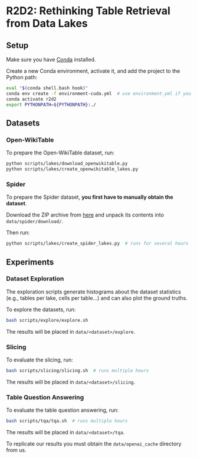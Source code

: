 # R2D2: Rethinking Table Retrieval from Data Lakes

## Setup

Make sure you have [Conda](https://docs.conda.io/projects/miniconda/en/latest) installed.

Create a new Conda environment, activate it, and add the project to the Python path:

```bash
eval "$(conda shell.bash hook)"
conda env create -f environment-cuda.yml  # use environment.yml if you don't have CUDA
conda activate r2d2
export PYTHONPATH=${PYTHONPATH}:./
```

## Datasets

### Open-WikiTable

To prepare the Open-WikiTable dataset, run:

```bash
python scripts/lakes/download_openwikitable.py
python scripts/lakes/create_openwikitable_lakes.py
```

### Spider

To prepare the Spider dataset, **you first have to manually obtain the dataset**.

Download the ZIP archive
from [here](https://drive.google.com/u/0/uc?id=1iRDVHLr4mX2wQKSgA9J8Pire73Jahh0m&export=download) and unpack its
contents into `data/spider/download/`.

Then run:

```bash
python scripts/lakes/create_spider_lakes.py  # runs for several hours
```

## Experiments

### Dataset Exploration

The exploration scripts generate histograms about the dataset statistics (e.g., tables per lake, cells per table...) and
can also plot the ground truths.

To explore the datasets, run:

```bash
bash scripts/explore/explore.sh
```

The results will be placed in `data/<dataset>/explore`.

### Slicing

To evaluate the slicing, run:

```bash
bash scripts/slicing/slicing.sh  # runs multiple hours
```

The results will be placed in `data/<dataset>/slicing`.

### Table Question Answering

To evaluate the table question answering, run:

```bash
bash scripts/tqa/tqa.sh  # runs multiple hours
```

The results will be placed in `data/<dataset>/tqa`.

To replicate our results you must obtain the `data/openai_cache` directory from us.

